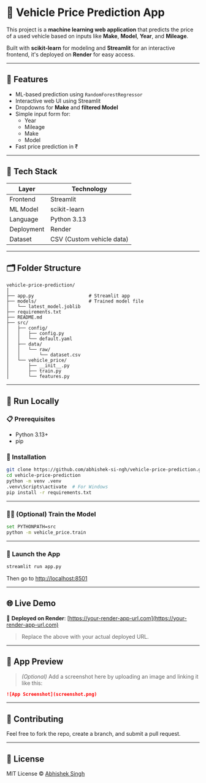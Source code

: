 # 🚗 Vehicle Price Prediction App

This project is a **machine learning web application** that predicts the price of a used vehicle based on inputs like **Make**, **Model**, **Year**, and **Mileage**.

Built with **scikit-learn** for modeling and **Streamlit** for an interactive frontend, it's deployed on **Render** for easy access.

---

## 📌 Features

- ML-based prediction using `RandomForestRegressor`
- Interactive web UI using Streamlit
- Dropdowns for **Make** and **filtered Model**
- Simple input form for:
  - Year
  - Mileage
  - Make
  - Model
- Fast price prediction in ₹

---

## 🧠 Tech Stack

| Layer        | Technology              |
|--------------|--------------------------|
| Frontend     | Streamlit               |
| ML Model     | scikit-learn            |
| Language     | Python 3.13             |
| Deployment   | Render                  |
| Dataset      | CSV (Custom vehicle data) |

---

## 🗂️ Folder Structure

```
vehicle-price-prediction/
│
├── app.py                    # Streamlit app
├── models/                   # Trained model file
│   └── latest_model.joblib
├── requirements.txt
├── README.md
├── src/
│   ├── config/
│   │   ├── config.py
│   │   └── default.yaml
│   ├── data/
│   │   └── raw/
│   │       └── dataset.csv
│   └── vehicle_price/
│       ├── __init__.py
│       ├── train.py
│       └── features.py
```

---

## 🧪 Run Locally

### 📋 Prerequisites

- Python 3.13+
- pip

### 🔧 Installation

```bash
git clone https://github.com/abhishek-si-ngh/vehicle-price-prediction.git
cd vehicle-price-prediction
python -m venv .venv
.venv\Scripts\activate  # For Windows
pip install -r requirements.txt
```

---

### 🏋️‍♂️ (Optional) Train the Model

```bash
set PYTHONPATH=src
python -m vehicle_price.train
```

---

### 🚀 Launch the App

```bash
streamlit run app.py
```

Then go to [http://localhost:8501](http://localhost:8501)

---

## 🌐 Live Demo

🔗 **Deployed on Render**: [https://your-render-app-url.com](https://your-render-app-url.com)

> Replace the above with your actual deployed URL.

---

## 📸 App Preview

> *(Optional)* Add a screenshot here by uploading an image and linking it like this:

```markdown
![App Screenshot](screenshot.png)
```

---

## 🤝 Contributing

Feel free to fork the repo, create a branch, and submit a pull request.

---

## 📄 License

MIT License © [Abhishek Singh](https://github.com/abhishek-si-ngh)
